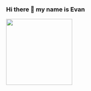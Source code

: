 ### Hi there 👋 my name is Evan



<img height="180em" src="https://github-readme-stats.vercel.app/api?username=Limevan&show_icons=true&hide_border=true&&count_private=true&include_all_commits=true" />
<!--
**Limevan/Limevan** is a ✨ _special_ ✨ repository because its `README.md` (this file) appears on your GitHub profile.

Here are some ideas to get you started:

- 🔭 I’m currently working on ...
- 🌱 I’m currently learning ...
- 👯 I’m looking to collaborate on ...
- 🤔 I’m looking for help with ...
- 💬 Ask me about ...
- 📫 How to reach me: ...
- 😄 Pronouns: ...
- ⚡ Fun fact: ...
-->
